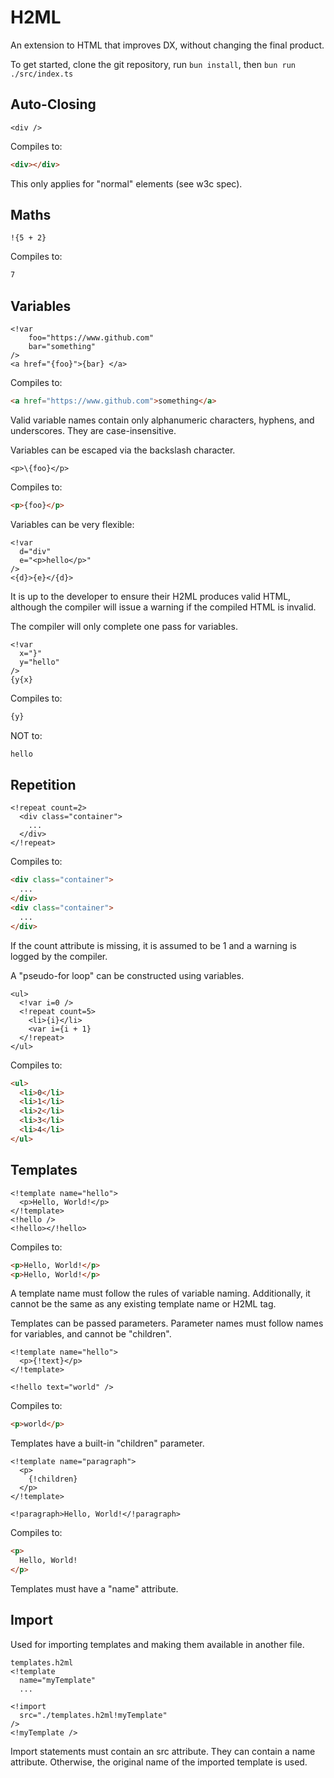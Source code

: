 # H2ML

An extension to HTML that improves DX, without changing the final product.

To get started, clone the git repository, run `bun install`, then `bun run ./src/index.ts`

## Auto-Closing

```H2ML
<div />
```

Compiles to:

```HTML
<div></div>
```

This only applies for "normal" elements (see w3c spec).

## Maths

```H2ML
!{5 + 2}
```

Compiles to:

```HTML
7
```

## Variables

```H2ML
<!var
	foo="https://www.github.com"
	bar="something"
/>
<a href="{foo}">{bar} </a>
```

Compiles to:

```HTML
<a href="https://www.github.com">something</a>
```

Valid variable names contain only alphanumeric characters, hyphens, and underscores. They are case-insensitive.

Variables can be escaped via the backslash character.

```H2ML
<p>\{foo}</p>
```

Compiles to:

```HTML
<p>{foo}</p>
```

Variables can be very flexible:

```H2ML
<!var
  d="div"
  e="<p>hello</p>"
/>
<{d}>{e}</{d}>
```

It is up to the developer to ensure their H2ML produces valid HTML, although the compiler will issue a warning if the compiled HTML is invalid.

The compiler will only complete one pass for variables.

```H2ML
<!var
  x="}"
  y="hello"
/>
{y{x}
```

Compiles to:

```HTML
{y}
```

NOT to:

```HTML
hello
```

## Repetition

```H2ML
<!repeat count=2>
  <div class="container">
    ...
  </div>
</!repeat>
```

Compiles to:

```HTML
<div class="container">
  ...
</div>
<div class="container">
  ...
</div>
```

If the count attribute is missing, it is assumed to be 1 and a warning is logged by the compiler.

A "pseudo-for loop" can be constructed using variables.

```H2ML
<ul>
  <!var i=0 />
  <!repeat count=5>
    <li>{i}</li>
    <var i={i + 1}
  </!repeat>
</ul>
```

Compiles to:

```HTML
<ul>
  <li>0</li>
  <li>1</li>
  <li>2</li>
  <li>3</li>
  <li>4</li>
</ul>
```

## Templates

```H2ML
<!template name="hello">
  <p>Hello, World!</p>
</!template>
<!hello />
<!hello></!hello>
```

Compiles to:

```HTML
<p>Hello, World!</p>
<p>Hello, World!</p>
```

A template name must follow the rules of variable naming. Additionally, it cannot be the same as any existing template name or H2ML tag.

Templates can be passed parameters. Parameter names must follow names for variables, and cannot be "children".

```H2ML
<!template name="hello">
  <p>{!text}</p>
</!template>

<!hello text="world" />
```

Compiles to:

```HTML
<p>world</p>
```

Templates have a built-in "children" parameter.

```H2ML
<!template name="paragraph">
  <p>
    {!children}
  </p>
</!template>

<!paragraph>Hello, World!</!paragraph>
```

Compiles to:

```HTML
<p>
  Hello, World!
</p>
```

Templates must have a "name" attribute.

## Import

Used for importing templates and making them available in another file.

```H2ML
templates.h2ml
<!template
  name="myTemplate"
  ...
```

```H2ML
<!import
  src="./templates.h2ml!myTemplate"
/>
<!myTemplate />
```

Import statements must contain an src attribute. They can contain a name attribute. Otherwise, the original name of the imported template is used.
